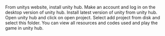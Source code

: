 From unitys website, install unity hub. Make an account and log in on the desktop version of unity hub. Install latest version of unity from unity hub.
Open unity hub and click on open project. Select add project from disk and select this folder. You can view all resources and codes used and play the game in unity hub.
